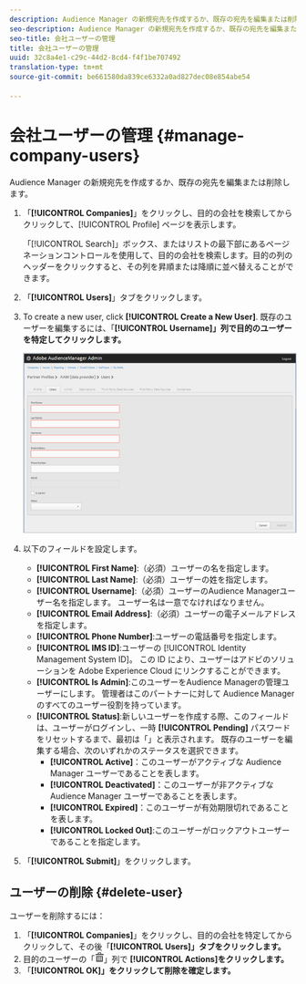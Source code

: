 ```yaml
---
description: Audience Manager の新規宛先を作成するか、既存の宛先を編集または削除します。
seo-description: Audience Manager の新規宛先を作成するか、既存の宛先を編集または削除します。
seo-title: 会社ユーザーの管理
title: 会社ユーザーの管理
uuid: 32c8a4e1-c29c-44d2-8cd4-f4f1be707492
translation-type: tm+mt
source-git-commit: be661580da839ce6332a0ad827dec08e854abe54

---
```



# 会社ユーザーの管理 {#manage-company-users}

Audience Manager の新規宛先を作成するか、既存の宛先を編集または削除します。

<!-- t_manage_company_users.xml -->

1. 「**[!UICONTROL Companies]**」をクリックし、目的の会社を検索してからクリックして、[!UICONTROL Profile] ページを表示します。

   「[!UICONTROL Search]」ボックス、またはリストの最下部にあるページネーションコントロールを使用して、目的の会社を検索します。目的の列のヘッダーをクリックすると、その列を昇順または降順に並べ替えることができます。
1. 「**[!UICONTROL Users]**」タブをクリックします。
1. To create a new user, click **[!UICONTROL Create a New User]**. 既存のユーザーを編集するには、「**[!UICONTROL Username]」列で目的のユーザーを特定してクリックします。**

   ![](assets/users.png)

1. 以下のフィールドを設定します。

   * **[!UICONTROL First Name]**:（必須）ユーザーの名を指定します。
   * **[!UICONTROL Last Name]**:（必須）ユーザーの姓を指定します。
   * **[!UICONTROL Username]**:（必須）ユーザーのAudience Managerユーザー名を指定します。 ユーザー名は一意でなければなりません。
   * **[!UICONTROL Email Address]**:（必須）ユーザーの電子メールアドレスを指定します。
   * **[!UICONTROL Phone Number]**:ユーザーの電話番号を指定します。
   * **[!UICONTROL IMS ID]**:ユーザーの [!UICONTROL Identity Management System ID]。 この ID により、ユーザーはアドビのソリューションを Adobe Experience Cloud にリンクすることができます。
   * **[!UICONTROL Is Admin]**:このユーザーをAudience Managerの管理ユーザーにします。 管理者はこのパートナーに対して Audience Manager のすべてのユーザー役割を持っています。
   * **[!UICONTROL Status]**:新しいユーザーを作成する際、このフィールドは、ユーザーがログインし、一時 **[!UICONTROL Pending]** パスワードをリセットするまで、最初は「」と表示されます。 既存のユーザーを編集する場合、次のいずれかのステータスを選択できます。
      * **[!UICONTROL Active]**：このユーザーがアクティブな Audience Manager ユーザーであることを表します。
      * **[!UICONTROL Deactivated]**：このユーザーが非アクティブな Audience Manager ユーザーであることを表します。
      * **[!UICONTROL Expired]**：このユーザーが有効期限切れであることを表します。
      * **[!UICONTROL Locked Out]**:このユーザーがロックアウトユーザーであることを指定します。

1. 「**[!UICONTROL Submit]**」をクリックします。

## ユーザーの削除 {#delete-user}

ユーザーを削除するには：

1. 「**[!UICONTROL Companies]**」をクリックし、目的の会社を特定してからクリックして、その後「**[!UICONTROL Users]」タブをクリックします。**
1. 目的のユーザーの「![](assets/icon_delete.png)」列で **[!UICONTROL Actions]をクリックします。**
1. 「**[!UICONTROL OK]」をクリックして削除を確定します。**